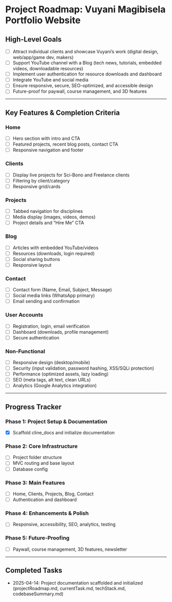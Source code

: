 # Project Roadmap: Vuyani Magibisela Portfolio Website

## High-Level Goals
- [ ] Attract individual clients and showcase Vuyani’s work (digital design, web/app/game dev, makers)
- [ ] Support YouTube channel with a Blog (tech news, tutorials, embedded videos, downloadable resources)
- [ ] Implement user authentication for resource downloads and dashboard
- [ ] Integrate YouTube and social media
- [ ] Ensure responsive, secure, SEO-optimized, and accessible design
- [ ] Future-proof for paywall, course management, and 3D features

---

## Key Features & Completion Criteria

### Home
- [ ] Hero section with intro and CTA
- [ ] Featured projects, recent blog posts, contact CTA
- [ ] Responsive navigation and footer

### Clients
- [ ] Display live projects for Sci-Bono and Freelance clients
- [ ] Filtering by client/category
- [ ] Responsive grid/cards

### Projects
- [ ] Tabbed navigation for disciplines
- [ ] Media display (images, videos, demos)
- [ ] Project details and “Hire Me” CTA

### Blog
- [ ] Articles with embedded YouTube/videos
- [ ] Resources (downloads, login required)
- [ ] Social sharing buttons
- [ ] Responsive layout

### Contact
- [ ] Contact form (Name, Email, Subject, Message)
- [ ] Social media links (WhatsApp primary)
- [ ] Email sending and confirmation

### User Accounts
- [ ] Registration, login, email verification
- [ ] Dashboard (downloads, profile management)
- [ ] Secure authentication

### Non-Functional
- [ ] Responsive design (desktop/mobile)
- [ ] Security (input validation, password hashing, XSS/SQLi protection)
- [ ] Performance (optimized assets, lazy loading)
- [ ] SEO (meta tags, alt text, clean URLs)
- [ ] Analytics (Google Analytics integration)

---

## Progress Tracker

### Phase 1: Project Setup & Documentation
- [x] Scaffold cline_docs and initialize documentation

### Phase 2: Core Infrastructure
- [ ] Project folder structure
- [ ] MVC routing and base layout
- [ ] Database config

### Phase 3: Main Features
- [ ] Home, Clients, Projects, Blog, Contact
- [ ] Authentication and dashboard

### Phase 4: Enhancements & Polish
- [ ] Responsive, accessibility, SEO, analytics, testing

### Phase 5: Future-Proofing
- [ ] Paywall, course management, 3D features, newsletter

---

## Completed Tasks
- 2025-04-14: Project documentation scaffolded and initialized (projectRoadmap.md, currentTask.md, techStack.md, codebaseSummary.md)
